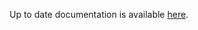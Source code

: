<!-- DO NOT EDIT THIS FILE MANUALLY -->
<!-- Please read https://github.com/linuxserver/docker-baseimage-rdesktop/blob/alpine320/.github/CONTRIBUTING.md -->
Up to date documentation is available [here](https://github.com/linuxserver/docker-baseimage-rdesktop/blob/master/README.md).

